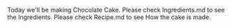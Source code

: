 Today we'll be making Chocolate Cake.
Please check Ingredients.md to see the Ingredients.
Please check Recipe.md to see How the cake is made.